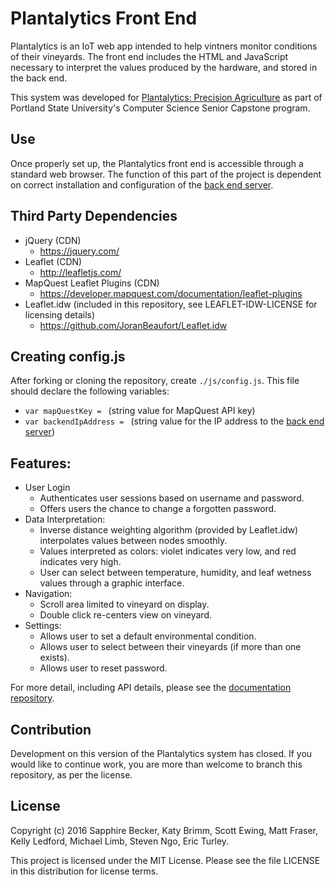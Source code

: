 # Plantalytics Front End

Plantalytics is an IoT web app intended to help vintners monitor conditions of 
their vineyards. The front end includes the HTML and JavaScript necessary to 
interpret the values produced by the hardware, and stored in the back end.

This system was developed for 
[Plantalytics: Precision Agriculture](http://plantaltyics.us) as part 
of Portland State University's Computer Science Senior Capstone program.

## Use

Once properly set up, the Plantalytics front end is accessible through a 
standard web browser. The function of this part of the project is dependent 
on correct installation and configuration of the 
[back end server](https://github.com/Plantalytics/plantalytics-backend).

## Third Party Dependencies

* jQuery (CDN)
    * https://jquery.com/
* Leaflet (CDN)
    * http://leafletjs.com/
* MapQuest Leaflet Plugins (CDN)
    * https://developer.mapquest.com/documentation/leaflet-plugins
* Leaflet.idw (included in this repository, see LEAFLET-IDW-LICENSE for 
licensing details)
    * https://github.com/JoranBeaufort/Leaflet.idw

## Creating config.js

After forking or cloning the repository, create `./js/config.js`. This file 
should declare the following variables:

* `var mapQuestKey = ` (string value for MapQuest API key)
* `var backendIpAddress = ` (string value for the IP address to the 
[back end server](https://github.com/Plantalytics/plantalytics-backend))

## Features:

* User Login
    * Authenticates user sessions based on username and password.
    * Offers users the chance to change a forgotten password.
* Data Interpretation:
    * Inverse distance weighting algorithm (provided by Leaflet.idw) 
    interpolates values between nodes smoothly.
    * Values interpreted as colors: violet indicates very low, and red 
    indicates very high.
    * User can select between temperature, humidity, and leaf wetness values 
    through a graphic interface.
* Navigation:
    * Scroll area limited to vineyard on display.
    * Double click re-centers view on vineyard.
* Settings:
    * Allows user to set a default environmental condition.
    * Allows user to select between their vineyards (if more than one exists).
    * Allows user to reset password.
    
For more detail, including API details, please see the 
[documentation repository](https://github.com/Plantalytics/documentation).

## Contribution

Development on this version of the Plantalytics system has closed. If you 
would like to continue work, you are more than welcome to branch this 
repository, as per the license.

## License

Copyright (c) 2016 Sapphire Becker, Katy Brimm, Scott Ewing, Matt Fraser, 
Kelly Ledford, Michael Limb, Steven Ngo, Eric Turley.

This project is licensed under the MIT License. Please see the file LICENSE in 
this distribution for license terms.
